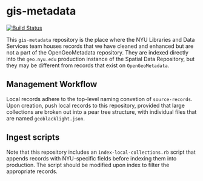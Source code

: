 # gis-metadata

[![Build Status](https://travis-ci.org/NYU-DataServices/gis-metadata.svg?branch=master)](https://travis-ci.org/NYU-DataServices/gis-metadata)

This ```gis-metadata``` repository is the place where the NYU Libraries and Data Services team houses records that we have cleaned and enhanced but are not a part of the OpenGeoMetadata repository. They are indexed directly into the ```geo.nyu.edu``` production instance of the Spatial Data Repository, but they may be different from records that exist on ```OpenGeoMetadata```.

## Management Workflow

Local records adhere to the top-level naming convetion of ```source-records```. Upon creation, push local records to this repository, provided that large collections are broken out into a pear tree structure, with individual files that are named ```geoblacklight.json```.

## Ingest scripts

Note that this repository includes an ```index-local-collections.rb``` script that appends records with NYU-specific fields before indexing them into production. The script should be modified upon index to filter the appropriate records.

